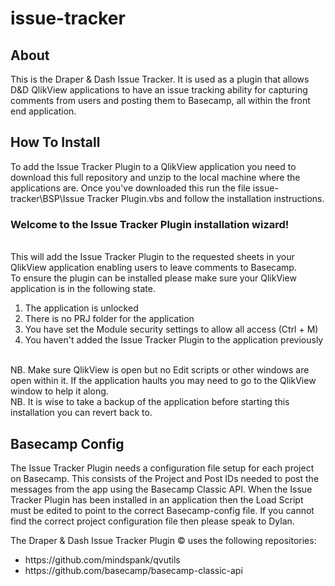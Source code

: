 # issue-tracker

<h2>About</h2>
<p>
	This is the Draper & Dash Issue Tracker. It is used as a plugin that allows D&D QlikView applications to have an issue tracking ability for capturing comments from users and posting them to Basecamp, all within the front end application.
</p>

<h2>How To Install</h2>
<p>
	To add the Issue Tracker Plugin to a QlikView application you need to download this full repository and unzip to the local machine where the applications are. Once you've downloaded this run the file issue-tracker\BSP\Issue Tracker Plugin.vbs and follow the installation instructions.
</p>
<p>
	<h3>Welcome to the Issue Tracker Plugin installation wizard!</h3>
</br>
	This will add the Issue Tracker Plugin to the requested sheets in your QlikView application enabling users to leave comments to Basecamp.
</br>
	To ensure the plugin can be installed please make sure your QlikView application is in the following state.</br>
	<ol><li>The application is unlocked</li>
	<li>There is no PRJ folder for the application</li>
	<li>You have set the Module security settings to allow all access (Ctrl + M)</li>
	<li>You haven't added the Issue Tracker Plugin to the application previously</li>
	</ol>
</br>
	NB. Make sure QlikView is open but no Edit scripts or other windows are open within it. If the application haults you may need to go to the QlikView window to help it along.
</br>
	NB. It is wise to take a backup of the application before starting this installation you can revert back to.
</p>

<h2>Basecamp Config</h2>
<p>
	The Issue Tracker Plugin needs a configuration file setup for each project on Basecamp. This consists of the Project and Post IDs needed to post the messages from the app using the Basecamp Classic API. When the Issue Tracker Plugin has been installed in an application then the Load Script must be edited to point to the correct Basecamp-config file. If you cannot find the correct project configuration file then please speak to Dylan.
</p>

<p>
The Draper & Dash Issue Tracker Plugin © uses the following repositories:</br>
	<ul><li>https://github.com/mindspank/qvutils</li>
	<li>https://github.com/basecamp/basecamp-classic-api</li></ul>
</p>